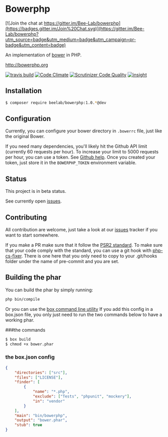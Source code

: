 Bowerphp
========

[![Join the chat at https://gitter.im/Bee-Lab/bowerphp](https://badges.gitter.im/Join%20Chat.svg)](https://gitter.im/Bee-Lab/bowerphp?utm_source=badge&utm_medium=badge&utm_campaign=pr-badge&utm_content=badge)

An implementation of [bower](http://bower.io) in PHP.

http://bowerphp.org

[![travis build](https://api.travis-ci.org/Bee-Lab/bowerphp.png)](https://travis-ci.org/Bee-Lab/bowerphp) 
[![Code Climate](https://codeclimate.com/github/Bee-Lab/bowerphp/badges/gpa.svg)](https://codeclimate.com/github/Bee-Lab/bowerphp)
[![Scrutinizer Code Quality](https://scrutinizer-ci.com/g/Bee-Lab/bowerphp/badges/quality-score.png?b=master)](https://scrutinizer-ci.com/g/Bee-Lab/bowerphp/?branch=master)
[![insight](https://insight.sensiolabs.com/projects/d1fbaca7-0e68-4782-979b-2372a9578c2d/mini.png)](https://insight.sensiolabs.com/projects/d1fbaca7-0e68-4782-979b-2372a9578c2d)


Installation
------------

```bash
$ composer require beelab/bowerphp:1.0.*@dev
```

Configuration
-------------

Currently, you can configure your bower directory in ``.bowerrc`` file, just like the original Bower.

If you need many dependencies, you'll likely hit the Github API limit (currently 60 requests per hour).
To increase your limit to 5000 requests per hour, you can use a token.
See [Github help](https://help.github.com/articles/creating-an-access-token-for-command-line-use/).
Once you created your token, just store it in the ``BOWERPHP_TOKEN`` environment variable.

Status
------

This project is in beta status.

See currently open [issues](https://github.com/Bee-Lab/bowerphp/issues).

Contributing
------------

All contribution are welcome, just take a look at our [issues](https://github.com/Bee-Lab/bowerphp/issues) tracker if you want to start somewhere.

If you make a PR make sure that it follow the [PSR2 standard](http://www.php-fig.org/psr/psr-2/).
To make sure that your code comply with the standard, you can use a git hook with [php-cs-fixer](https://github.com/FriendsOfPHP/PHP-CS-Fixer).
There is one here that you only need to copy to your .git/hooks folder under the name of pre-commit and you are set.

Building the phar
-----------------

You can build the phar by simply running:
```sh
php bin/compile
```
Or you can use the [box command line utility](https://github.com/box-project/box2)
If you add this config in a box.json file, you only just need to run the two commands below to have a working phar.

###the commands

```sh
$ box build
$ chmod +x bower.phar
```

### the box.json config

```json
{
    "directories": ["src"],
    "files": ["LICENSE"],
    "finder": [
        {
            "name": "*.php",
            "exclude": ["Tests", "phpunit", "mockery"],
            "in": "vendor"
        }
    ],
    "main": "bin/bowerphp",
    "output": "bower.phar",
    "stub": true
}
```
